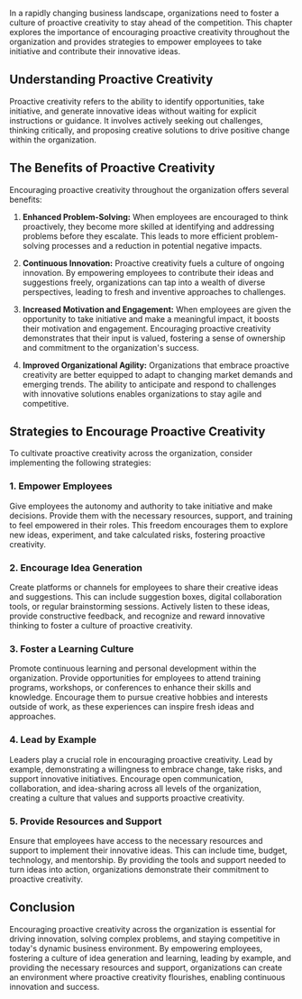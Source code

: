
In a rapidly changing business landscape, organizations need to foster a culture of proactive creativity to stay ahead of the competition. This chapter explores the importance of encouraging proactive creativity throughout the organization and provides strategies to empower employees to take initiative and contribute their innovative ideas.

Understanding Proactive Creativity
----------------------------------

Proactive creativity refers to the ability to identify opportunities, take initiative, and generate innovative ideas without waiting for explicit instructions or guidance. It involves actively seeking out challenges, thinking critically, and proposing creative solutions to drive positive change within the organization.

The Benefits of Proactive Creativity
------------------------------------

Encouraging proactive creativity throughout the organization offers several benefits:

1. **Enhanced Problem-Solving:** When employees are encouraged to think proactively, they become more skilled at identifying and addressing problems before they escalate. This leads to more efficient problem-solving processes and a reduction in potential negative impacts.

2. **Continuous Innovation:** Proactive creativity fuels a culture of ongoing innovation. By empowering employees to contribute their ideas and suggestions freely, organizations can tap into a wealth of diverse perspectives, leading to fresh and inventive approaches to challenges.

3. **Increased Motivation and Engagement:** When employees are given the opportunity to take initiative and make a meaningful impact, it boosts their motivation and engagement. Encouraging proactive creativity demonstrates that their input is valued, fostering a sense of ownership and commitment to the organization's success.

4. **Improved Organizational Agility:** Organizations that embrace proactive creativity are better equipped to adapt to changing market demands and emerging trends. The ability to anticipate and respond to challenges with innovative solutions enables organizations to stay agile and competitive.

Strategies to Encourage Proactive Creativity
--------------------------------------------

To cultivate proactive creativity across the organization, consider implementing the following strategies:

### 1. Empower Employees

Give employees the autonomy and authority to take initiative and make decisions. Provide them with the necessary resources, support, and training to feel empowered in their roles. This freedom encourages them to explore new ideas, experiment, and take calculated risks, fostering proactive creativity.

### 2. Encourage Idea Generation

Create platforms or channels for employees to share their creative ideas and suggestions. This can include suggestion boxes, digital collaboration tools, or regular brainstorming sessions. Actively listen to these ideas, provide constructive feedback, and recognize and reward innovative thinking to foster a culture of proactive creativity.

### 3. Foster a Learning Culture

Promote continuous learning and personal development within the organization. Provide opportunities for employees to attend training programs, workshops, or conferences to enhance their skills and knowledge. Encourage them to pursue creative hobbies and interests outside of work, as these experiences can inspire fresh ideas and approaches.

### 4. Lead by Example

Leaders play a crucial role in encouraging proactive creativity. Lead by example, demonstrating a willingness to embrace change, take risks, and support innovative initiatives. Encourage open communication, collaboration, and idea-sharing across all levels of the organization, creating a culture that values and supports proactive creativity.

### 5. Provide Resources and Support

Ensure that employees have access to the necessary resources and support to implement their innovative ideas. This can include time, budget, technology, and mentorship. By providing the tools and support needed to turn ideas into action, organizations demonstrate their commitment to proactive creativity.

Conclusion
----------

Encouraging proactive creativity across the organization is essential for driving innovation, solving complex problems, and staying competitive in today's dynamic business environment. By empowering employees, fostering a culture of idea generation and learning, leading by example, and providing the necessary resources and support, organizations can create an environment where proactive creativity flourishes, enabling continuous innovation and success.
